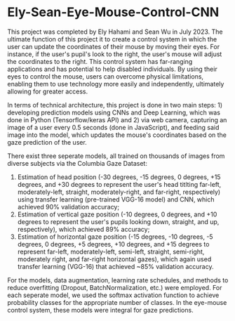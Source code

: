 # Ely-Sean-Eye-Mouse-Control-CNN
This project was completed by Ely Hahami and Sean Wu in July 2023. The ultimate function of this project it to create a control system in which the user can update the coordinates of their mouse by moving their eyes. For instance, if the user's pupil's look to the right, the user's mouse will adjust the coordinates to the right. This control system has far-ranging applications and has potential to help disabled individuals. By using their eyes to control the mouse, users can overcome physical limitations, enabling them to use technology more easily and independently, ultimately allowing for greater access. 

In terms of technical architecture, this project is done in two main steps: 1) developing prediction models using CNNs and Deep Learning, which was done in Python (Tensorflow/keras API) and 2) via web camera, capturing an image of a user every 0.5 seconds (done in JavaScript), and feeding said image into the model, which updates the mouse's coordinates based on the gaze prediction of the user. 


There exist three seperate models, all trained on thousands of images from diverse subjects via the Columbia Gaze Dataset: 
1) Estimation of head position (-30 degrees, -15 degrees, 0 degrees, +15 degrees, and +30 degrees to represent the user's head titlting far-left, moderately-left, straight, moderately-right, and far-right, respectively) using transfer learning (pre-trained VGG-16 model) and CNN, which achieved 90% validation accuracy;
2) Estimation of vertical gaze position (-10 degrees, 0 degrees, and +10 degrees to represent the user's pupils looking down, straight, and up, respectively), which achieved 89% accuracy;
3) Estimation of horizontal gaze position (-15 degrees, -10 degrees, -5 degrees, 0 degrees, +5 degrees, +10 degrees, and +15 degrees to represent far-left, moderately-left, semi-left, straight, semi-right, moderately right, and far-right horizontal gazes), which again used transfer learning (VGG-16) that achieved ~85% validation accuracy.

For the models, data augmentation, learning rate schedules, and methods to reduce overfitting (Dropout, BatchNormalization, etc.) were employed. For each seperate model, we used the softmax activation function to achieve probability classes for the appropriate number of classes. In the eye-mouse control system, these models were integral for gaze predictions. 
